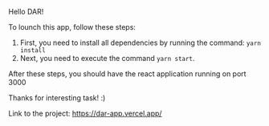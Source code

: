 Hello DAR!

To lounch this app, follow these steps:

1. First, you need to install all dependencies by running the command: `yarn install`
2. Next, you need to execute the command `yarn start`.

After these steps, you should have the react application running on port 3000

Thanks for interesting task! :)

Link to the project: https://dar-app.vercel.app/
